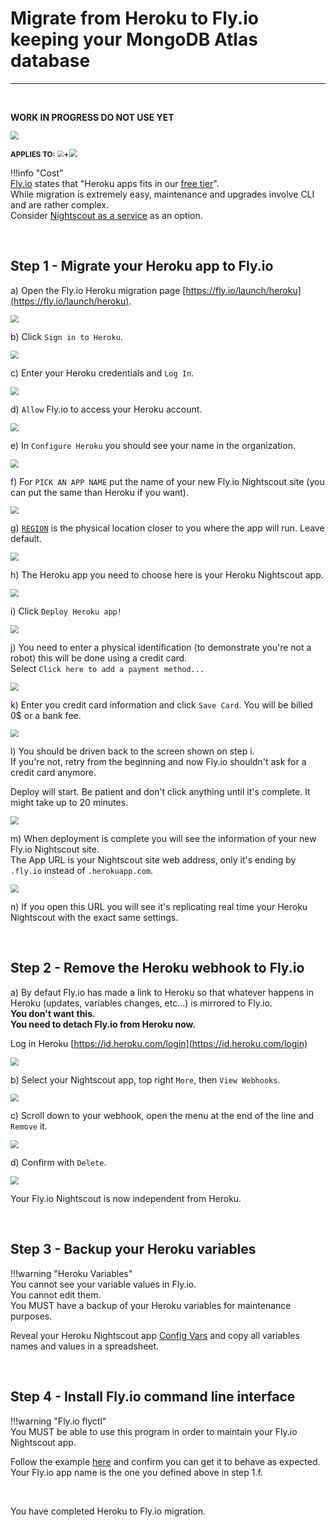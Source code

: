 # Migrate from Heroku to Fly.io keeping your MongoDB Atlas database

---

</br>

**WORK IN PROGRESS DO NOT USE YET**

<img src="../../../img/WIP.png" style="zoom:80%;" />

</br>

<span style="font-size:smaller;">**APPLIES TO:**</span> <img src="../../../vendors/img/flyio-logo.png" style="zoom:60%;" />+<img src="../../../vendors/img/Atlas.png" style="zoom:80%;" />

!!!info "Cost"  
[Fly.io](https://fly.io/) states that "Heroku apps fits in our [free tier](https://fly.io/docs/about/pricing/#free-tier)".  
While migration is extremely easy, maintenance and upgrades involve CLI and are rather complex.  
Consider [Nightscout as a service](/#nightscout-as-a-service) as an option.

</br>

## Step 1 - Migrate your Heroku app to Fly.io

a) Open the Fly.io Heroku migration page [https://fly.io/launch/heroku](https://fly.io/launch/heroku).

<img src="../img/FlyM01.png" style="zoom:80%;" />

</br>

b) Click `Sign in to Heroku`.

<img src="../img/FlyM02.png" style="zoom:80%;" />

</br>

c) Enter your Heroku credentials and `Log In`.

<img src="../../../update/img/UpdateNS15.png" style="zoom:80%;" >

</br>

d) `Allow` Fly.io to access your Heroku account.

<img src="../img/FlyM03.png" style="zoom:80%;" />

</br>

e) In `Configure Heroku` you should see your name in the organization.

<img src="../img/FlyM04.png" style="zoom:80%;" />

</br>

f) For `PICK AN APP NAME` put the name of your new Fly.io Nightscout site (you can put the same than Heroku if you want).

<img src="../img/FlyM05.png" style="zoom:80%;" />

</br>

g) [`REGION`](https://fly.io/docs/reference/regions/) is the physical location closer to you where the app will run. Leave default.

<img src="../img/FlyM06.png" style="zoom:80%;" />

</br>

h) The Heroku app you need to choose here is your Heroku Nightscout app.

<img src="../img/FlyM07.png" style="zoom:80%;" />

</br>

i) Click `Deploy Heroku app!`

<img src="../img/FlyM08.png" style="zoom:80%;" />

</br>

j) You need to enter a physical identification (to demonstrate you're not a robot) this will be done using a credit card.  
Select `Click here to add a payment method...`

<img src="../img/FlyM09.png" style="zoom:80%;" />

</br>

k) Enter you credit card information and click `Save Card`. You will be billed 0$ or a bank fee.

<img src="../img/FlyM10.png" style="zoom:80%;" />

</br>

l) You should be driven back to the screen shown on step i.  
If you're not, retry from the beginning and now Fly.io shouldn't ask for a credit card anymore.

Deploy will start. Be patient and don't click anything until it's complete. It might take up to 20 minutes.

<img src="../img/FlyM11.png" style="zoom:80%;" />

</br>

m) When deployment is complete you will see the information of your new Fly.io Nightscout site.  
The App URL is your Nightscout site web address, only it's ending by `.fly.io` instead of `.herokuapp.com`.

<img src="../img/FlyM12.png" style="zoom:80%;" />

</br>

n) If you open this URL you will see it's replicating real time your Heroku Nightscout with the exact same settings.

</br>

## Step 2 - Remove the Heroku webhook to Fly.io

a) By defaut Fly.io has made a link to Heroku so that whatever happens in Heroku (updates, variables changes, etc...) is mirrored to Fly.io.  
**You don't want this.  
You need to detach Fly.io from Heroku now.**

Log in Heroku [https://id.heroku.com/login](https://id.heroku.com/login)

<img src="../../../update/img/UpdateNS15.png" style="zoom:80%;" >

</br>

b) Select your Nightscout app, top right `More`, then `View Webhooks`.

<img src="../img/FlyM13.png" style="zoom:80%;" />

</br>

c) Scroll down to your webhook, open the menu at the end of the line and `Remove` it.

<img src="../img/FlyM14.png" style="zoom:80%;" />

</br>

d) Confirm with `Delete`.

<img src="../img/FlyM15.png" style="zoom:80%;" />

</br>

Your Fly.io Nightscout is now independent from Heroku.

</br>

## Step 3 - Backup your Heroku variables

!!!warning "Heroku Variables"  
    You cannot see your variable values in Fly.io.  
    You cannot edit them.  
    You MUST have a backup of your Heroku variables for maintenance purposes.

Reveal your Heroku Nightscout app [Config Vars](/heroku/new_user/#editing-config-vars-in-heroku) and copy all variables names and values in a spreadsheet.

</br>

## Step 4 - Install Fly.io command line interface 

!!!warning "Fly.io flyctl"  
    You MUST be able to use this program in order to maintain your Fly.io Nightscout app.

Follow the example [here](../new_user/#editing-config-vars-in-flyio) and confirm you can get it to behave as expected.  
Your Fly.io app name is the one you defined above in step 1.f.

</br>

You have completed Heroku to Fly.io migration.
